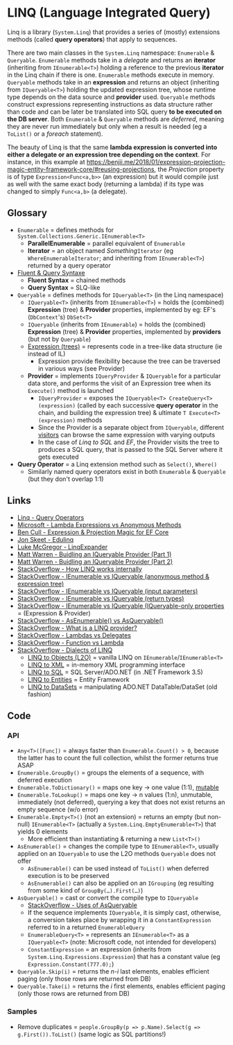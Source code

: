 # LINQ (Language Integrated Query)

Linq is a library (`System.Linq`) that provides a series of (mostly) extensions methods (called **query operators**) that apply to sequences.

There are two main classes in the `System.Linq` namespace: `Enumerable` & `Queryable`.
`Enumerable` methods take in a _delegate_ and returns an **iterator** (inheriting from `IEnumerable<T>`) holding a reference to the previous **iterator** in the Linq chain if there is one.
`Enumerable` methods execute in memory.
`Queryable` methods take in an **expression** and returns an object (inheriting from `IQueryable<T>`) holding the updated expression tree, whose runtime type depends on the data source and **provider** used.
`Queryable` methods construct expressions representing instructions as data structure rather than code and can be later be translated into SQL query **to be executed on the DB server**.
Both `Enumerable` & `Queryable` methods are _deferred_, meaning they are never run immediately but only when a result is needed (eg a `ToList()` or a _foreach_ statement).

The beauty of Linq is that the same **lambda expression is converted into either a delegate or an expression tree depending on the context**.
For instance, in this example at <https://benjii.me/2018/01/expression-projection-magic-entity-framework-core/#reusing-projections>, the _Projection_ property is of type `Expression<Func<a,b>>` (an expression) but it would compile just as well with the same exact body (returning a lambda) if its type was changed to simply `Func<a,b>` (a delegate).

## Glossary

* `Enumerable` = defines methods for `System.Collections.Generic.IEnumerable<T>`
  * **ParallelEnumerable** = parallel equivalent of `Enumerable`
  * **Iterator** = an object named _Something_`Iterator` (eg `WhereEnumerableIterator`; and inheriting from `IEnumerable<T>`) returned by a query operator
* [Fluent & Query Syntaxe](https://stackoverflow.com/questions/214500/fluent-and-query-expression-is-there-any-benefits-of-one-over-other)
  * **Fluent Syntax** = chained methods
  * **Query Syntax** = SLQ-like
* `Queryable` = defines methods for `IQueryable<T>` (in the Linq namespace)
  * `IQueryable<T>` (inherits from `IEnumerable<T>`) = holds the (combined) **Expression** (tree) & **Provider** properties, implemented by eg: EF's (`DbContext`'s) `DbSet<T>`
  * `IQueryable` (inherits from `IEnumerable`) = holds the (combined) **Expression** (tree) & **Provider** properties, implemented by **providers** (but not by `Queryable`)
  * [Expression (trees)](https://docs.microsoft.com/en-us/dotnet/csharp/programming-guide/concepts/expression-trees) = represents code in a tree-like data structure (ie instead of IL)
    * Expression provide flexibility because the tree can be traversed in various ways (see Provider)
  * **Provider** = implements `IQueryProvider` & `IQueryable` for a particular data store, and performs the visit of an Expression tree when its `Execute()` method is launched
    * `IQueryProvider` = exposes the `IQueryable<T> CreateQuery<T>(expression)` (called by each successive **query operator** in the chain, and building the expression tree) & ultimate `T Execute<T>(expression)` methods
    * Since the Provider is a separate object from `IQueryable`, different [visitors](https://en.wikipedia.org/wiki/Visitor_pattern#C#_example) can browse the same expression with varying outputs
    * In the case of _Linq to SQL_ and _EF_, the Provider visits the tree to produces a SQL query, that is passed to the SQL Server where it gets executed
* **Query Operator** = a Linq extension method such as `Select()`, `Where()`
  * Similarly named query operators exist in both `Enumerable` & `Queryable` (but they don't overlap 1:1)

## Links

* [Linq - Query Operators](https://learn.microsoft.com/en-us/dotnet/csharp/programming-guide/concepts/linq/standard-query-operators-overview)
* [Microsoft - Lambda Expressions vs Anonymous Methods](https://docs.microsoft.com/fr-be/archive/blogs/ericlippert/lambda-expressions-vs-anonymous-methods-part-one)
* [Ben Cull - Expression & Projection Magic for EF Core](https://benjii.me/2018/01/expression-projection-magic-entity-framework-core)
* [Jon Skeet - Edulinq](https://codeblog.jonskeet.uk/category/edulinq/)
* [Luke McGregor - LinqExpander](https://github.com/lukemcgregor/LinqExpander)
* [Matt Warren - Buidling an IQueryable Provider (Part 1)](https://blogs.msdn.microsoft.com/mattwar/2007/07/30/linq-building-an-iqueryable-provider-part-i)
* [Matt Warren - Buidling an IQueryable Provider (Part 2)](https://blogs.msdn.microsoft.com/mattwar/2007/07/31/linq-building-an-iqueryable-provider-part-ii)
* [StackOverflow - How LINQ works internally](https://stackoverflow.com/a/671425)
* [StackOverflow - IEnumerable vs IQueryable (anonymous method & expression tree)](https://stackoverflow.com/a/2433386)
* [StackOverflow - IEnumerable vs IQueryable (input parameters)](https://stackoverflow.com/a/28513685)
* [StackOverflow - IEnumerable vs IQueryable (return types)](https://stackoverflow.com/a/16180410)
* [StackOverflow - IEnumerable vs IQueryable (IQueryable-only properties](https://stackoverflow.com/a/252857) = (Expression & Provider)
* [StackOverflow - AsEnumerable() vs AsQueryable()](https://stackoverflow.com/a/17996264)
* [StackOverflow - What is a LINQ provider?](https://stackoverflow.com/a/1568054)
* [StackOverflow - Lambdas vs Delegates](https://stackoverflow.com/questions/73227/)
* [StackOverflow - Function vs Lambda](https://softwareengineering.stackexchange.com/a/130731)
* [StackOverflow - Dialects of LINQ](https://stackoverflow.com/a/2443847)
  * [LINQ to Objects (L2O)](https://docs.microsoft.com/en-us/dotnet/csharp/programming-guide/concepts/linq/linq-to-objects) = vanilla LINQ on `IEnumerable`/`IEnumerable<T>`
  * [LINQ to XML](https://learn.microsoft.com/en-us/dotnet/standard/linq/linq-xml-overview) = in-memory XML programming interface
  * [LINQ to SQL](https://learn.microsoft.com/en-us/dotnet/framework/data/adonet/sql/linq) = SQL Server/ADO.NET (in .NET Framework 3.5)
  * [LINQ to Entities](https://learn.microsoft.com/en-us/dotnet/framework/data/adonet/ef/language-reference/linq-to-entities) = Entity Framework
  * [LINQ to DataSets](https://learn.microsoft.com/en-us/dotnet/framework/data/adonet/queries-in-linq-to-dataset) = manipulating ADO.NET DataTable/DataSet (old fashion)

## Code

### API

* `Any<T>([Func])` = always faster than `Enumerable.Count() > 0`, because the latter has to count the full collection, whilst the former returns true ASAP
* `Enumerable.GroupBy()` = groups the elements of a sequence, with deferred execution
* `Enumerable.ToDictionary()` = maps one key -> one value (1:1), [mutable](https://stackoverflow.com/a/5659080/3559724)
* `Enumerable.ToLookup()` = maps one key -> n values (1:n), unmutable, immediately (not deferred), querying a key that does not exist returns an empty sequence (w/o error)
* `Enumerable.Empty<T>()` (not an extension) = returns an empty (but non-null) `IEnumerable<T>` (actually a `System.Linq.EmptyEnumerable<T>`) that yields 0 elements
  * More efficient than instantiating & returning a new `List<T>()`
* `AsEnumerable()` = changes the compile type to `IEnumerable<T>`, usually applied on an `IQueryable` to use the L2O methods `Queryable` does not offer
  * `AsEnumerable()` can be used instead of `ToList()` when deferred execution is to be preserved
  * `AsEnumerable()` can also be applied on an `IGrouping` (eg resulting from some kind of `GroupBy(…).First(…)`)
* `AsQueryable()` = cast or convert the compile type to `IQueryable`
  * [StackOverflow - Uses of AsQueryable](https://stackoverflow.com/a/20379242)
  * If the sequence implements `IQueryable`, it is simply cast, otherwise, a conversion takes place by wrapping it in a `ConstantExpression` referred to in a returned `EnumerableQuery`
  * `EnumerableQuery<T>` = represents an `IEnumerable<T>` as a `IQueryable<T>` (note: Microsoft code, not intended for developers)
  * `ConstantExpression` = an expression (inherits from `System.Linq.Expressions.Expression`) that has a constant value (eg `Expression.Constant(777.0);`)
* `Queryable.Skip(i)` = returns the _n-i_ last elements, enables efficient paging (only those rows are returned from DB)
* `Queryable.Take(i)` = returns the _i_ first elements, enables efficient paging (only those rows are returned from DB)

### Samples

* Remove duplicates = `people.GroupBy(p => p.Name).Select(g => g.First()).ToList()` (same logic as SQL partitions!)
